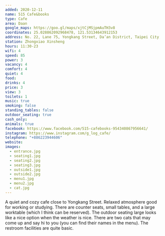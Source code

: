 ```yaml
---
added: 2020-12-11
name: 515 Cafe&books
type: Cafe
area: Daan
google_maps: https://goo.gl/maps/xjtCjMSjpmAuTH3v8
coordinates: 25.028862092968478, 121.53134643912153
address: No. 22, Lane 75, Yongkang Street, Da’an District, Taipei City, Taiwan 106
station: Zhongxiao Xinsheng
hours: 11:30-23
wifi: 4
speed: 85
power: 3
vacancy: 4
comfort: 4
quiet: 4
food: 
drinks: 4
price: 3
view: 3
toilets: 1
music: true
smoking: false
standing_tables: false
outdoor_seating: true
cash_only: 
animals: true
facebook: https://www.facebook.com/515-cafebooks-954340867956641/
instagram: https://www.instagram.com/g_log_cafe/
telephone: "+886223944606"
website: 
images:
  - entrance.jpg
  - seating1.jpg
  - seating2.jpg
  - seating3.jpg
  - outside1.jpg
  - outside2.jpg
  - menu1.jpg
  - menu2.jpg
  - cat.jpg
---
```


A quiet and cozy cafe close to Yongkang Street. Relaxed atmosphere good for working or studying. There are counter seats, small tables, and a large worktable (which I think can be reserved). The outdoor seating large looks like a nice option when the weather is nice. There are two cats that may come up and say hi to you (you can find their names in the menu). The restroom facilities are quite basic.

